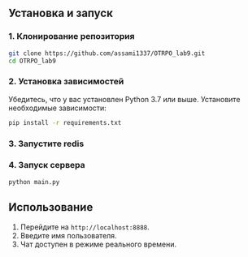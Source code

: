 ## Установка и запуск

### 1. Клонирование репозитория
```bash
git clone https://github.com/assami1337/OTRPO_lab9.git
cd OTRPO_lab9
```
### 2. Установка зависимостей
Убедитесь, что у вас установлен Python 3.7 или выше. Установите необходимые зависимости:
```bash
pip install -r requirements.txt
```
### 3. Запустите redis

### 4. Запуск сервера
```bash
python main.py
```
## Использование
1. Перейдите на `http://localhost:8888`.
2. Введите имя пользователя.
3. Чат доступен в режиме реального времени.
